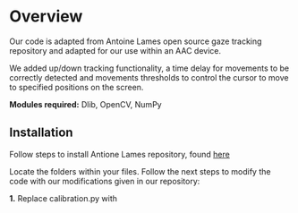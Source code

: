 # Overview
Our code is adapted from Antoine Lames open source gaze tracking repository and adapted for our use within an AAC device.

We added up/down tracking functionality, a time delay for movements to be correctly detected and movements thresholds to control the cursor to move to specified positions on the screen. 

**Modules required:** Dlib, OpenCV, NumPy

## Installation
Follow steps to install Antione Lames repository, found [here](https://github.com/antoinelame/GazeTracking/blob/master/README.md)

Locate the folders within your files. Follow the next steps to modify the code with our modifications given in our repository:

**1.** Replace calibration.py with 
